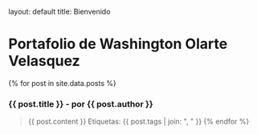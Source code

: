 layout: default
title: Bienvenido
# Portafolio de Washington Olarte Velasquez

{% for post in site.data.posts %}
### {{ post.title }} - por {{ post.author }}
> {{ post.content }}
Etiquetas: {{ post.tags | join: ", " }}
{% endfor %}
